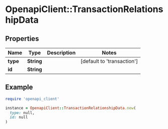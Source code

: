 # OpenapiClient::TransactionRelationshipData

## Properties

| Name | Type | Description | Notes |
| ---- | ---- | ----------- | ----- |
| **type** | **String** |  | [default to &#39;transaction&#39;] |
| **id** | **String** |  |  |

## Example

```ruby
require 'openapi_client'

instance = OpenapiClient::TransactionRelationshipData.new(
  type: null,
  id: null
)
```

